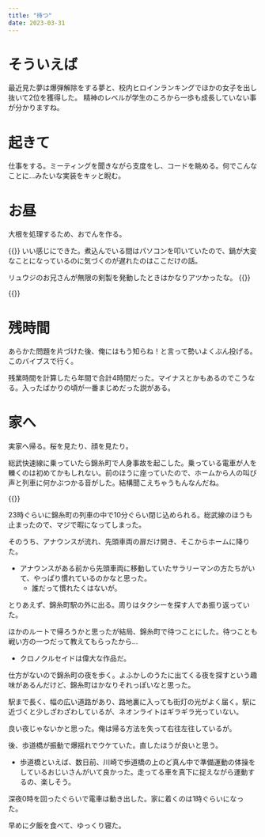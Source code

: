 ```yaml
---
title: "待つ"
date: 2023-03-31
---
```


# そういえば
最近見た夢は爆弾解除をする夢と、校内ヒロインランキングでほかの女子を出し抜いて2位を獲得した。
精神のレベルが学生のころから一歩も成長していない事が分かりますね。
# 起きて
仕事をする。ミーティングを聞きながら支度をし、コードを眺める。何でこんなことに...みたいな実装をキッと睨む。


# お昼
大根を処理するため、おでんを作る。

{{<tweet user="dango_bot" id="1641673648447844352">}}
いい感じにできた。煮込んでいる間はパソコンを叩いていたので、鍋が大変なことになっているのに気づくのが遅れたのはここだけの話。

リュウジのお兄さんが無限の剣製を発動したときはかなりアツかったな。
{{<tweet user="dango_bot" id="1641642788206022656">}}

{{<tweet user="dango_bot" id="1641676973163544576">}}
# 残時間
あらかた問題を片づけた後、俺にはもう知らね！と言って勢いよくぶん投げる。このバイブスで行く。

残業時間を計算したら年間で合計4時間だった。マイナスとかもあるのでこうなる。入ったばかりの頃が一番まじめだった説がある。

# 家へ
実家へ帰る。桜を見たり、顔を見たり。

総武快速線に乗っていたら錦糸町で人身事故を起こした。乗っている電車が人を轢くのは初めてかもしれない。前のほうに座っていたので、ホームから人の叫び声と列車に何かぶつかる音がした。結構聞こえちゃうもんなんだね。

{{<tweet user="dango_bot" id="1641807244714209280">}}

23時ぐらいに錦糸町の列車の中で10分ぐらい閉じ込められる。総武線のほうも止まったので、マジで暇になってしまった。

そのうち、アナウンスが流れ、先頭車両の扉だけ開き、そこからホームに降りた。
- アナウンスがある前から先頭車両に移動していたサラリーマンの方たちがいて、やっぱり慣れているのかなと思った。
  - 誰だって慣れたくはないが。

とりあえず、錦糸町駅の外に出る。周りはタクシーを探す人であ振り返っていた。

ほかのルートで帰ろうかと思ったが結局、錦糸町で待つことにした。待つことも戦い方の一つだって教えてもらったから...
- クロノクルセイドは偉大な作品だ。

仕方がないので錦糸町の夜を歩く。よふかしのうたに出てくる夜を探すという趣味があるんだけど、錦糸町はかなりそれっぽいなと思った。

駅まで長く、幅の広い道路があり、路地裏に入っても街灯の光がよく届く。駅に近づくと少しざわざわしているが、ネオンライトはギラギラ光っていない。

良い夜じゃないかと思った。俺は帰る方法を失って右往左往しているが。

後、歩道橋が振動で爆揺れでウケていた。直したほうが良いと思う。
- 歩道橋といえば、数日前、川崎で歩道橋の上のど真ん中で準備運動の体操をしているおじいさんがいて良かった。走ってる車を真下に捉えながら運動するの、楽しそう。

深夜0時を回ったぐらいで電車は動き出した。家に着くのは1時ぐらいになった。

早めに夕飯を食べて、ゆっくり寝た。